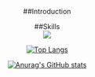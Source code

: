 <div align=center>

##Introduction  
<!--
컴퓨터공학과 재학 중인 학생
<img src="https://img.shields.io/badge/내용-바탕색?style=flat&logo=로고이름&logoColor=white"/>
스킬에 쓰는 거
-->
  
##Skills  
<img src="https://img.shields.io/badge/C -#239120?style=flat&logo=C Sharp&logoColor=white"/>
  
[![Top Langs](https://github-readme-stats.vercel.app/api/top-langs/?username=Seheyon&layout=compact)](https://github.com/Seheyon/github-readme-stats)

[![Anurag's GitHub stats](https://github-readme-stats.vercel.app/api?username=Seheyon)](https://github.com/Seheyon/github-readme-stats)

</div>
